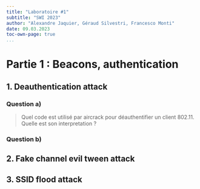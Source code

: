 ```yaml
---
title: "Laboratoire #1"
subtitle: "SWI 2023"
author: "Alexandre Jaquier, Géraud Silvestri, Francesco Monti"
date: 09.03.2023
toc-own-page: true
...
```


# Partie 1 : Beacons, authentication
## 1. Deauthentication attack
### Question a)
> Quel code est utilisé par aircrack pour déauthentifier un client 802.11. Quelle est son interpretation ?

### Question b)


## 2. Fake channel evil tween attack

## 3. SSID flood attack
